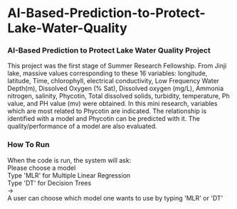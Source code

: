 # AI-Based-Prediction-to-Protect-Lake-Water-Quality
### AI-Based Prediction to Protect Lake Water Quality Project

This project was the first stage of Summer Research Fellowship.
From Jinji lake, massive values corresponding to these 16 variables: longitude, latitude, Time, chlorophyll, electrical conductivity, Low Frequency Water Depth(m), Dissolved Oxygen (% Sat), Dissolved oxygen (mg/L), Ammonia nitrogen, salinity, Phycotin, Total dissolved solids, turbidity, temperature, Ph value, and PH value (mv) were obtained. 
In this mini research, variables which are most related to Phycotin are indicated. The relationship is identified with a model and Phycotin can be predicted with it. The quality/performance of a model are also evaluated.

### How To Run

When the code is run, the system will ask:<br>
  Please choose a model<br>
  Type 'MLR' for Multiple Linear Regression<br>
  Type 'DT' for Decision Trees<br>
  -><br>
A user can choose which model one wants to use by typing 'MLR' or 'DT'
